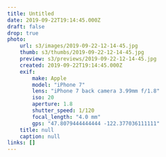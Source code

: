 ```yaml
---
title: Untitled
date: 2019-09-22T19:14:45.000Z
draft: false
drop: true
photo:
    url: s3/images/2019-09-22-12-14-45.jpg
    thumb: s3/thumbs/2019-09-22-12-14-45.jpg
    preview: s3/previews/2019-09-22-12-14-45.jpg
    created: 2019-09-22T19:14:45.000Z
    exif:
        make: Apple
        model: "iPhone 7"
        lens: "iPhone 7 back camera 3.99mm f/1.8"
        iso: 20
        aperture: 1.8
        shutter_speed: 1/120
        focal_length: "4.0 mm"
        gps: "47.8079444444444 -122.377036111111"
    title: null
    caption: null
links: []
---
```

